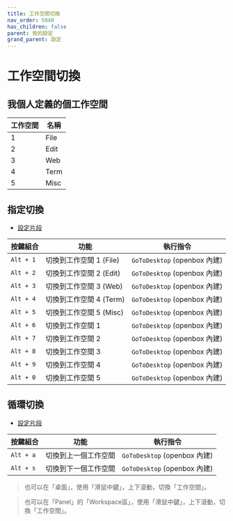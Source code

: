 ```yaml
---
title: 工作空間切換
nav_order: 5040
has_children: false
parent: 我的設定
grand_parent: 設定
---
```



# 工作空間切換


## 我個人定義的個工作空間

| 工作空間 | 名稱  |
| -------- | ----- |
| 1        | File  |
| 2        | Edit  |
| 3        | Web   |
| 4        | Term  |
| 5        | Misc  |


## 指定切換

* [設定片段](https://github.com/samwhelp/note-about-openbox/tree/gh-pages/_demo/config/openbox-config/main/share/gen/openbox-gen-rc/Section/Keybind/WorkspaceSwitch.php#L80)

| 按鍵組合  | 功能                    | 執行指令                       |
| --------- | ----------------------- | ------------------------------ |
| `Alt + 1` | 切換到工作空間 1 (File) | `GoToDesktop` (openbox 內建) |
| `Alt + 2` | 切換到工作空間 2 (Edit) | `GoToDesktop` (openbox 內建) |
| `Alt + 3` | 切換到工作空間 3 (Web)  | `GoToDesktop` (openbox 內建) |
| `Alt + 4` | 切換到工作空間 4 (Term) | `GoToDesktop` (openbox 內建) |
| `Alt + 5` | 切換到工作空間 5 (Misc) | `GoToDesktop` (openbox 內建) |
| `Alt + 6` | 切換到工作空間 1        | `GoToDesktop` (openbox 內建) |
| `Alt + 7` | 切換到工作空間 2        | `GoToDesktop` (openbox 內建) |
| `Alt + 8` | 切換到工作空間 3        | `GoToDesktop` (openbox 內建) |
| `Alt + 9` | 切換到工作空間 4        | `GoToDesktop` (openbox 內建) |
| `Alt + 0` | 切換到工作空間 5        | `GoToDesktop` (openbox 內建) |

## 循環切換

* [設定片段](https://github.com/samwhelp/note-about-openbox/tree/gh-pages/_demo/config/openbox-config/main/share/gen/openbox-gen-rc/Section/Keybind/GoToDesktop.php#L7)


| 按鍵組合  | 功能                 | 執行指令                   |
| --------- | -------------------- | -------------------------- |
| `Alt + a` | 切換到上一個工作空間 | `GoToDesktop` (openbox 內建) |
| `Alt + s` | 切換到下一個工作空間 | `GoToDesktop` (openbox 內建) |


> 也可以在「桌面」，使用「滑鼠中鍵」，上下滾動，切換「工作空間」。

> 也可以在「Panel」的「Workspace區」，使用「滑鼠中鍵」，上下滾動，切換「工作空間」。
